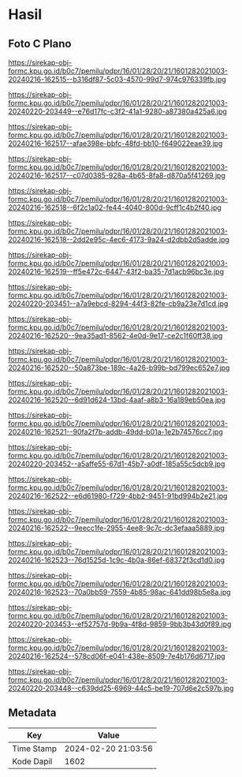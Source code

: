 # Hasil

## Foto C Plano

https://sirekap-obj-formc.kpu.go.id/b0c7/pemilu/pdpr/16/01/28/20/21/1601282021003-20240216-162515--b316df87-5c03-4570-99d7-974c976339fb.jpg

https://sirekap-obj-formc.kpu.go.id/b0c7/pemilu/pdpr/16/01/28/20/21/1601282021003-20240220-203449--e76d17fc-c3f2-41a1-9280-a87380a425a6.jpg

https://sirekap-obj-formc.kpu.go.id/b0c7/pemilu/pdpr/16/01/28/20/21/1601282021003-20240216-162517--afae398e-bbfc-48fd-bb10-f649022eae39.jpg

https://sirekap-obj-formc.kpu.go.id/b0c7/pemilu/pdpr/16/01/28/20/21/1601282021003-20240216-162517--c07d0385-928a-4b65-8fa8-d870a5f41269.jpg

https://sirekap-obj-formc.kpu.go.id/b0c7/pemilu/pdpr/16/01/28/20/21/1601282021003-20240216-162518--6f2c1a02-fe44-4040-800d-9cff1c4b2f40.jpg

https://sirekap-obj-formc.kpu.go.id/b0c7/pemilu/pdpr/16/01/28/20/21/1601282021003-20240216-162518--2dd2e95c-4ec6-4173-9a24-d2dbb2d5adde.jpg

https://sirekap-obj-formc.kpu.go.id/b0c7/pemilu/pdpr/16/01/28/20/21/1601282021003-20240216-162519--ff5e472c-6447-43f2-ba35-7d1acb96bc3e.jpg

https://sirekap-obj-formc.kpu.go.id/b0c7/pemilu/pdpr/16/01/28/20/21/1601282021003-20240220-203451--a7a9ebcd-8294-44f3-82fe-cb9a23e7d1cd.jpg

https://sirekap-obj-formc.kpu.go.id/b0c7/pemilu/pdpr/16/01/28/20/21/1601282021003-20240216-162520--9ea35ad1-8562-4e0d-9e17-ce2c1f60ff38.jpg

https://sirekap-obj-formc.kpu.go.id/b0c7/pemilu/pdpr/16/01/28/20/21/1601282021003-20240216-162520--50a873be-189c-4a26-b99b-bd799ec652e7.jpg

https://sirekap-obj-formc.kpu.go.id/b0c7/pemilu/pdpr/16/01/28/20/21/1601282021003-20240216-162520--6d91d624-13bd-4aaf-a8b3-16a189eb50ea.jpg

https://sirekap-obj-formc.kpu.go.id/b0c7/pemilu/pdpr/16/01/28/20/21/1601282021003-20240216-162521--90fa2f7b-addb-49dd-b01a-1e2b74576cc7.jpg

https://sirekap-obj-formc.kpu.go.id/b0c7/pemilu/pdpr/16/01/28/20/21/1601282021003-20240220-203452--a5affe55-67d1-45b7-a0df-185a55c5dcb9.jpg

https://sirekap-obj-formc.kpu.go.id/b0c7/pemilu/pdpr/16/01/28/20/21/1601282021003-20240216-162522--e6d61980-f729-4bb2-9451-91bd994b2e21.jpg

https://sirekap-obj-formc.kpu.go.id/b0c7/pemilu/pdpr/16/01/28/20/21/1601282021003-20240216-162522--9eecc1fe-2955-4ee8-9c7c-dc3efaaa5889.jpg

https://sirekap-obj-formc.kpu.go.id/b0c7/pemilu/pdpr/16/01/28/20/21/1601282021003-20240216-162523--76d1525d-1c9c-4b0a-86ef-68372f3cd1d0.jpg

https://sirekap-obj-formc.kpu.go.id/b0c7/pemilu/pdpr/16/01/28/20/21/1601282021003-20240216-162523--70a0bb59-7559-4b85-98ac-641dd98b5e8a.jpg

https://sirekap-obj-formc.kpu.go.id/b0c7/pemilu/pdpr/16/01/28/20/21/1601282021003-20240220-203453--ef52757d-9b9a-4f8d-9859-9bb3b43d0f89.jpg

https://sirekap-obj-formc.kpu.go.id/b0c7/pemilu/pdpr/16/01/28/20/21/1601282021003-20240216-162524--578cd06f-e041-438e-8509-7e4b176d6717.jpg

https://sirekap-obj-formc.kpu.go.id/b0c7/pemilu/pdpr/16/01/28/20/21/1601282021003-20240220-203448--c639dd25-6969-44c5-be19-707d6e2c597b.jpg


## Metadata

| Key        | Value               |
| ---------- | ------------------- |
| Time Stamp | 2024-02-20 21:03:56 |
| Kode Dapil | 1602                |



